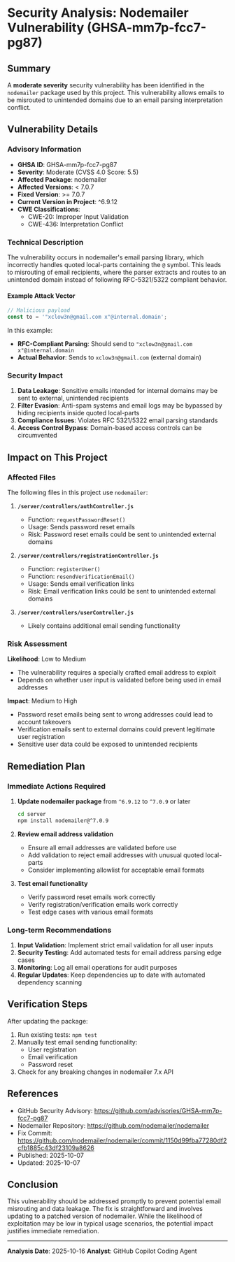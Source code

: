 # Security Analysis: Nodemailer Vulnerability (GHSA-mm7p-fcc7-pg87)

## Summary
A **moderate severity** security vulnerability has been identified in the `nodemailer` package used by this project. This vulnerability allows emails to be misrouted to unintended domains due to an email parsing interpretation conflict.

## Vulnerability Details

### Advisory Information
- **GHSA ID**: GHSA-mm7p-fcc7-pg87
- **Severity**: Moderate (CVSS 4.0 Score: 5.5)
- **Affected Package**: nodemailer
- **Affected Versions**: < 7.0.7
- **Fixed Version**: >= 7.0.7
- **Current Version in Project**: ^6.9.12
- **CWE Classifications**: 
  - CWE-20: Improper Input Validation
  - CWE-436: Interpretation Conflict

### Technical Description
The vulnerability occurs in nodemailer's email parsing library, which incorrectly handles quoted local-parts containing the `@` symbol. This leads to misrouting of email recipients, where the parser extracts and routes to an unintended domain instead of following RFC-5321/5322 compliant behavior.

#### Example Attack Vector
```javascript
// Malicious payload
const to = '"xclow3n@gmail.com x"@internal.domain';
```

In this example:
- **RFC-Compliant Parsing**: Should send to `"xclow3n@gmail.com x"@internal.domain`
- **Actual Behavior**: Sends to `xclow3n@gmail.com` (external domain)

### Security Impact

1. **Data Leakage**: Sensitive emails intended for internal domains may be sent to external, unintended recipients
2. **Filter Evasion**: Anti-spam systems and email logs may be bypassed by hiding recipients inside quoted local-parts
3. **Compliance Issues**: Violates RFC 5321/5322 email parsing standards
4. **Access Control Bypass**: Domain-based access controls can be circumvented

## Impact on This Project

### Affected Files
The following files in this project use `nodemailer`:

1. **`/server/controllers/authController.js`**
   - Function: `requestPasswordReset()`
   - Usage: Sends password reset emails
   - Risk: Password reset emails could be sent to unintended external domains

2. **`/server/controllers/registrationController.js`**
   - Function: `registerUser()`
   - Function: `resendVerificationEmail()`
   - Usage: Sends email verification links
   - Risk: Email verification links could be sent to unintended external domains

3. **`/server/controllers/userController.js`**
   - Likely contains additional email sending functionality

### Risk Assessment

**Likelihood**: Low to Medium
- The vulnerability requires a specially crafted email address to exploit
- Depends on whether user input is validated before being used in email addresses

**Impact**: Medium to High
- Password reset emails being sent to wrong addresses could lead to account takeovers
- Verification emails sent to external domains could prevent legitimate user registration
- Sensitive user data could be exposed to unintended recipients

## Remediation Plan

### Immediate Actions Required

1. **Update nodemailer package** from `^6.9.12` to `^7.0.9` or later
   ```bash
   cd server
   npm install nodemailer@^7.0.9
   ```

2. **Review email address validation**
   - Ensure all email addresses are validated before use
   - Add validation to reject email addresses with unusual quoted local-parts
   - Consider implementing allowlist for acceptable email formats

3. **Test email functionality**
   - Verify password reset emails work correctly
   - Verify registration/verification emails work correctly
   - Test edge cases with various email formats

### Long-term Recommendations

1. **Input Validation**: Implement strict email validation for all user inputs
2. **Security Testing**: Add automated tests for email address parsing edge cases
3. **Monitoring**: Log all email operations for audit purposes
4. **Regular Updates**: Keep dependencies up to date with automated dependency scanning

## Verification Steps

After updating the package:

1. Run existing tests: `npm test`
2. Manually test email sending functionality:
   - User registration
   - Email verification
   - Password reset
3. Check for any breaking changes in nodemailer 7.x API

## References

- GitHub Security Advisory: https://github.com/advisories/GHSA-mm7p-fcc7-pg87
- Nodemailer Repository: https://github.com/nodemailer/nodemailer
- Fix Commit: https://github.com/nodemailer/nodemailer/commit/1150d99fba77280df2cfb1885c43df23109a8626
- Published: 2025-10-07
- Updated: 2025-10-07

## Conclusion

This vulnerability should be addressed promptly to prevent potential email misrouting and data leakage. The fix is straightforward and involves updating to a patched version of nodemailer. While the likelihood of exploitation may be low in typical usage scenarios, the potential impact justifies immediate remediation.

---
**Analysis Date**: 2025-10-16
**Analyst**: GitHub Copilot Coding Agent
